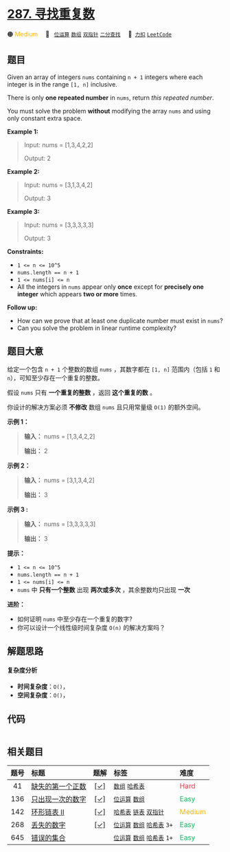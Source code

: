 # [287. 寻找重复数](https://2xiao.github.io/leetcode-js/problem/0287.html)

🟠 <font color=#ffb800>Medium</font>&emsp; 🔖&ensp; [`位运算`](/tag/bit-manipulation.md) [`数组`](/tag/array.md) [`双指针`](/tag/two-pointers.md) [`二分查找`](/tag/binary-search.md)&emsp; 🔗&ensp;[`力扣`](https://leetcode.cn/problems/find-the-duplicate-number) [`LeetCode`](https://leetcode.com/problems/find-the-duplicate-number)

## 题目

Given an array of integers `nums` containing `n + 1` integers where each
integer is in the range `[1, n]` inclusive.

There is only **one repeated number** in `nums`, return _this  repeated
number_.

You must solve the problem **without** modifying the array `nums` and using
only constant extra space.



**Example 1:**

> Input: nums = [1,3,4,2,2]
> 
> Output: 2

**Example 2:**

> Input: nums = [3,1,3,4,2]
> 
> Output: 3

**Example 3:**

> Input: nums = [3,3,3,3,3]
> 
> Output: 3



**Constraints:**

  * `1 <= n <= 10^5`
  * `nums.length == n + 1`
  * `1 <= nums[i] <= n`
  * All the integers in `nums` appear only **once** except for **precisely one integer** which appears **two or more** times.



**Follow up:**

  * How can we prove that at least one duplicate number must exist in `nums`?
  * Can you solve the problem in linear runtime complexity?


## 题目大意

给定一个包含 `n + 1` 个整数的数组 `nums` ，其数字都在 `[1, n]` 范围内（包括 `1` 和 `n`），可知至少存在一个重复的整数。

假设 `nums` 只有 **一个重复的整数** ，返回 **这个重复的数** 。

你设计的解决方案必须 **不修改** 数组 `nums` 且只用常量级 `O(1)` 的额外空间。



**示例 1：**

> 
> 
> 
> 
> 
> **输入：** nums = [1,3,4,2,2]
> 
> **输出：** 2
> 
> 

**示例 2：**

> 
> 
> 
> 
> 
> **输入：** nums = [3,1,3,4,2]
> 
> **输出：** 3
> 
> 

**示例 3 :**

> 
> 
> 
> 
> 
> **输入：** nums = [3,3,3,3,3]
> 
> **输出：** 3
> 
> 





**提示：**

  * `1 <= n <= 10^5`
  * `nums.length == n + 1`
  * `1 <= nums[i] <= n`
  * `nums` 中 **只有一个整数** 出现 **两次或多次** ，其余整数均只出现 **一次**



**进阶：**

  * 如何证明 `nums` 中至少存在一个重复的数字?
  * 你可以设计一个线性级时间复杂度 `O(n)` 的解决方案吗？


## 解题思路

#### 复杂度分析

- **时间复杂度**：`O()`，
- **空间复杂度**：`O()`，

## 代码

```javascript

```

## 相关题目

<!-- prettier-ignore -->
| 题号 | 标题 | 题解 | 标签 | 难度 |
| :------: | :------ | :------: | :------ | :------ |
| 41 | [缺失的第一个正数](https://leetcode.com/problems/first-missing-positive) | [[✓]](/problem/0041.md) |  [`数组`](/tag/array.md) [`哈希表`](/tag/hash-table.md) | <font color=#ff334b>Hard</font> |
| 136 | [只出现一次的数字](https://leetcode.com/problems/single-number) | [[✓]](/problem/0136.md) |  [`位运算`](/tag/bit-manipulation.md) [`数组`](/tag/array.md) | <font color=#15bd66>Easy</font> |
| 142 | [环形链表 II](https://leetcode.com/problems/linked-list-cycle-ii) | [[✓]](/problem/0142.md) |  [`哈希表`](/tag/hash-table.md) [`链表`](/tag/linked-list.md) [`双指针`](/tag/two-pointers.md) | <font color=#ffb800>Medium</font> |
| 268 | [丢失的数字](https://leetcode.com/problems/missing-number) | [[✓]](/problem/0268.md) |  [`位运算`](/tag/bit-manipulation.md) [`数组`](/tag/array.md) [`哈希表`](/tag/hash-table.md) `3+` | <font color=#15bd66>Easy</font> |
| 645 | [错误的集合](https://leetcode.com/problems/set-mismatch) |  |  [`位运算`](/tag/bit-manipulation.md) [`数组`](/tag/array.md) [`哈希表`](/tag/hash-table.md) `1+` | <font color=#15bd66>Easy</font> |